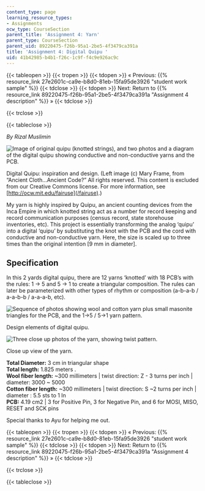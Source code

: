 ```yaml
---
content_type: page
learning_resource_types:
- Assignments
ocw_type: CourseSection
parent_title: 'Assignment 4: Yarn'
parent_type: CourseSection
parent_uid: 89220475-f26b-95a1-2be5-4f3479ca391a
title: 'Assignment 4: Digital Quipu '
uid: 41b42985-b4b1-f26c-1c9f-f4c9e926ac9c
---
```


{{< tableopen >}}
{{< tropen >}}
{{< tdopen >}}
« Previous: {{% resource_link 27e2601c-ca9e-b8d0-81eb-15fa95de3926 "student work sample" %}}
{{< tdclose >}}
{{< tdopen >}}
Next: Return to {{% resource_link 89220475-f26b-95a1-2be5-4f3479ca391a "Assignment 4 description" %}} »
{{< tdclose >}}

{{< trclose >}}

{{< tableclose >}}

_By Rizal Muslimin_

![Image of original quipu (knotted strings), and two photos and a diagram of the digital quipu showing conductive and non-conductive yarns and the PCB.](/courses/media-arts-and-sciences/mas-962-special-topics-new-textiles-spring-2010/assignments-and-projects/yarn/assignment-4-digital-quipu/quipu.jpg)

Digital Quipu: inspiration and design. (Left image (c) Mary Frame, from “Ancient Cloth...Ancient Code?” All rights reserved. This content is excluded from our Creative Commons license. For more information, see [http://ocw.mit.edu/fairuse](/fairuse).)

My yarn is highly inspired by Quipu, an ancient counting devices from the Inca Empire in which knotted string act as a number for record keeping and record communication purposes (census record, state storehouse inventories, etc). This project is essentially transforming the analog ‘quipu’ into a digital ‘quipu’ by substituting the knot with the PCB and the cord with conductive and non-conductive yarn. Here, the size is scaled up to three times than the original intention \[9 mm in diameter\].

Specification
-------------

In this 2 yards digital quipu, there are 12 yarns ‘knotted’ with 18 PCB’s with the rules: 1 -> 5 and 5 -> 1 to create a triangular composition. The rules can later be parameterized with other types of rhythm or composition (a-b-a-b / a-a-b-b / a-a-a-b, etc).

![Sequence of photos showing wool and cotton yarn plus small masonite triangles for the PCB, and the 1->5 / 5->1 yarn pattern.](/courses/media-arts-and-sciences/mas-962-special-topics-new-textiles-spring-2010/assignments-and-projects/yarn/assignment-4-digital-quipu/quipu2.jpg)

Design elements of digital quipu.

![Three close up photos of the yarn, showing twist pattern.](/courses/media-arts-and-sciences/mas-962-special-topics-new-textiles-spring-2010/assignments-and-projects/yarn/assignment-4-digital-quipu/quipu3.jpg)

Close up view of the yarn.

**Total Diameter:** 3 cm in triangular shape  
**Total length:** 1.825 meters .  
**Wool fiber length:** ~300 millimeters | twist direction: Z - 3 turns per inch | diameter: 3000 ~ 5000  
**Cotton fiber length:** ~300 millimeters | twist direction: S ~2 turns per inch | diameter : 5.5 sts to 1 In  
**PCB:** 4.19 cm2 | 3 for Positive Pin, 3 for Negative Pin, and 6 for MOSI, MISO, RESET and SCK pins

Special thanks to Ayu for helping me out.

{{< tableopen >}}
{{< tropen >}}
{{< tdopen >}}
« Previous: {{% resource_link 27e2601c-ca9e-b8d0-81eb-15fa95de3926 "student work sample" %}}
{{< tdclose >}}
{{< tdopen >}}
Next: Return to {{% resource_link 89220475-f26b-95a1-2be5-4f3479ca391a "Assignment 4 description" %}} »
{{< tdclose >}}

{{< trclose >}}

{{< tableclose >}}